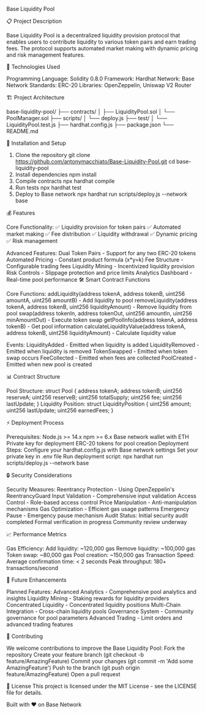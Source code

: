 Base Liquidity Pool

📋 Project Description

Base Liquidity Pool is a decentralized liquidity provision protocol that enables users to contribute liquidity to various token pairs and earn trading fees. The protocol supports automated market making with dynamic pricing and risk management features.

🔧 Technologies Used

Programming Language: Solidity 0.8.0
Framework: Hardhat
Network: Base Network
Standards: ERC-20
Libraries: OpenZeppelin, Uniswap V2 Router

🏗️ Project Architecture

base-liquidity-pool/
├── contracts/
│   ├── LiquidityPool.sol
│   └── PoolManager.sol
├── scripts/
│   └── deploy.js
├── test/
│   └── LiquidityPool.test.js
├── hardhat.config.js
├── package.json
└── README.md

🚀 Installation and Setup

1. Clone the repository
git clone https://github.com/antonymacchiato/Base-Liquidity-Pool.git
cd base-liquidity-pool
2. Install dependencies
npm install
3. Compile contracts
npx hardhat compile
4. Run tests
npx hardhat test
5. Deploy to Base network
npx hardhat run scripts/deploy.js --network base


💰 Features

Core Functionality:
✅ Liquidity provision for token pairs
✅ Automated market making
✅ Fee distribution
✅ Liquidity withdrawal
✅ Dynamic pricing
✅ Risk management

Advanced Features:
Dual Token Pairs - Support for any two ERC-20 tokens
Automated Pricing - Constant product formula (x*y=k)
Fee Structure - Configurable trading fees
Liquidity Mining - Incentivized liquidity provision
Risk Controls - Slippage protection and price limits
Analytics Dashboard - Real-time pool performance
🛠️ Smart Contract Functions

Core Functions:
addLiquidity(address tokenA, address tokenB, uint256 amountA, uint256 amountB) - Add liquidity to pool
removeLiquidity(address tokenA, address tokenB, uint256 liquidityAmount) - Remove liquidity from pool
swap(address tokenIn, address tokenOut, uint256 amountIn, uint256 minAmountOut) - Execute token swap
getPoolInfo(address tokenA, address tokenB) - Get pool information
calculateLiquidityValue(address tokenA, address tokenB, uint256 liquidityAmount) - Calculate liquidity value

Events:
LiquidityAdded - Emitted when liquidity is added
LiquidityRemoved - Emitted when liquidity is removed
TokenSwapped - Emitted when token swap occurs
FeeCollected - Emitted when fees are collected
PoolCreated - Emitted when new pool is created


📊 Contract Structure

Pool Structure:
struct Pool {
    address tokenA;
    address tokenB;
    uint256 reserveA;
    uint256 reserveB;
    uint256 totalSupply;
    uint256 fee;
    uint256 lastUpdate;
}
Liquidity Position:
struct LiquidityPosition {
    uint256 amount;
    uint256 lastUpdate;
    uint256 earnedFees;
}


⚡ Deployment Process

Prerequisites:
Node.js >= 14.x
npm >= 6.x
Base network wallet with ETH
Private key for deployment
ERC-20 tokens for pool creation
Deployment Steps:
Configure your hardhat.config.js with Base network settings
Set your private key in .env file
Run deployment script:
npx hardhat run scripts/deploy.js --network base


🔒 Security Considerations

Security Measures:
Reentrancy Protection - Using OpenZeppelin's ReentrancyGuard
Input Validation - Comprehensive input validation
Access Control - Role-based access control
Price Manipulation - Anti-manipulation mechanisms
Gas Optimization - Efficient gas usage patterns
Emergency Pause - Emergency pause mechanism
Audit Status:
Initial security audit completed
Formal verification in progress
Community review underway


📈 Performance Metrics

Gas Efficiency:
Add liquidity: ~120,000 gas
Remove liquidity: ~100,000 gas
Token swap: ~80,000 gas
Pool creation: ~150,000 gas
Transaction Speed:
Average confirmation time: < 2 seconds
Peak throughput: 180+ transactions/second


🔄 Future Enhancements

Planned Features:
Advanced Analytics - Comprehensive pool analytics and insights
Liquidity Mining - Staking rewards for liquidity providers
Concentrated Liquidity - Concentrated liquidity positions
Multi-Chain Integration - Cross-chain liquidity pools
Governance System - Community governance for pool parameters
Advanced Trading - Limit orders and advanced trading features


🤝 Contributing

We welcome contributions to improve the Base Liquidity Pool:
Fork the repository
Create your feature branch (git checkout -b feature/AmazingFeature)
Commit your changes (git commit -m 'Add some AmazingFeature')
Push to the branch (git push origin feature/AmazingFeature)
Open a pull request

📄 License
This project is licensed under the MIT License - see the LICENSE file for details.

Built with ❤️ on Base Network
